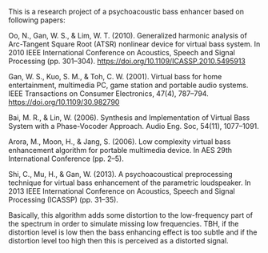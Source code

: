 This is a research project of a psychoacoustic bass enhancer based on following papers:

Oo, N., Gan, W. S., & Lim, W. T. (2010). Generalized harmonic analysis of Arc-Tangent Square Root (ATSR) nonlinear device for virtual bass system. In 2010 IEEE International Conference on Acoustics, Speech and Signal Processing (pp. 301–304). https://doi.org/10.1109/ICASSP.2010.5495913

Gan, W. S., Kuo, S. M., & Toh, C. W. (2001). Virtual bass for home entertainment, multimedia PC, game station and portable audio systems. IEEE Transactions on Consumer Electronics, 47(4), 787–794. https://doi.org/10.1109/30.982790

Bai, M. R., & Lin, W. (2006). Synthesis and Implementation of Virtual Bass System with a Phase-Vocoder Approach. Audio Eng. Soc, 54(11), 1077–1091.

Arora, M., Moon, H., & Jang, S. (2006). Low complexity virtual bass enhancement algorithm for portable multimedia device. In AES 29th International Conference (pp. 2–5).

Shi, C., Mu, H., & Gan, W. (2013). A psychoacoustical preprocessing technique for virtual bass enhancement of the parametric loudspeaker. In 2013 IEEE International Conference on Acoustics, Speech and Signal Processing (ICASSP) (pp. 31–35).

Basically, this algorithm adds some distortion to the low-frequency part of the spectrum in order to simulate missing low frequencies. TBH, if the distortion level is low then the bass enhancing effect is too subtle and if the distortion level too high then this is perceived as a distorted signal.
